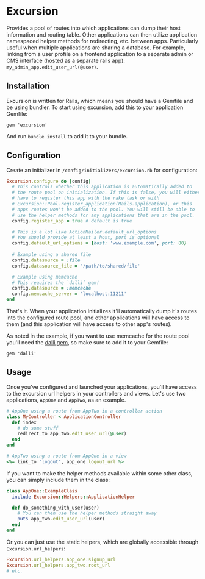 # Excursion

Provides a pool of routes into which applications can dump their host information and routing table. Other applications can then utilize application namespaced helper methods for redirecting, etc. between apps. Particularly useful when multiple applications are sharing a database. For example, linking from a user profile on a frontend application to a separate admin or CMS interface (hosted as a separate rails app): `my_admin_app.edit_user_url(@user)`.

## Installation

Excursion is written for Rails, which means you should have a Gemfile and be using bundler. To start using excursion, add this to your application Gemfile:

    gem 'excursion'

And run `bundle install` to add it to your bundle.

## Configuration

Create an initializer in `/config/initializers/excursion.rb` for configuration:

```ruby
Excursion.configure do |config|
  # This controls whether this application is automatically added to
  # the route pool on initialization. If this is false, you will either
  # have to register this app with the rake task or with 
  # Excursion::Pool.register_application(Rails.application), or this
  # apps routes won't be added to the pool. You will still be able to
  # use the helper methods for any applications that are in the pool.
  config.register_app = true # default is true

  # This is a lot like ActionMailer.default_url_options
  # You should provide at least a host, port is optional
  config.default_url_options = {host: 'www.example.com', port: 80}
  
  # Example using a shared file
  config.datasource = :file
  config.datasource_file = '/path/to/shared/file'

  # Example using memcache
  # This requires the `dalli` gem!
  config.datasource = :memcache
  config.memcache_server = 'localhost:11211'
end
```

That's it. When your application initializes it'll automatically dump it's routes into the configured route pool, and other applications will have access to them (and this application will have access to other app's routes).

As noted in the example, if you want to use memcache for the route pool you'll need the [dalli gem](https://github.com/mperham/dalli), so make sure to add it to your Gemfile:

    gem 'dalli'

## Usage

Once you've configured and launched your applications, you'll have access to the excursion url helpers in your controllers and views. Let's use two applications, `AppOne` and `AppTwo`, as an example.

```ruby
# AppOne using a route from AppTwo in a controller action
class MyController < ApplicationController
  def index
    # do some stuff
    redirect_to app_two.edit_user_url(@user)
  end
end

# AppTwo using a route from AppOne in a view
<%= link_to "logout", app_one.logout_url %>
```

If you want to make the helper methods available within some other class, you can simply include them in the class:

```ruby
class AppOne::ExampleClass
  include Excursion::Helpers::ApplicationHelper

  def do_something_with_user(user)
    # You can then use the helper methods straight away
    puts app_two.edit_user_url(user)
  end
end
```

Or you can just use the static helpers, which are globally accessible through `Excursion.url_helpers`:

```ruby
Excursion.url_helpers.app_one.signup_url
Excursion.url_helpers.app_two.root_url
# etc.
```
